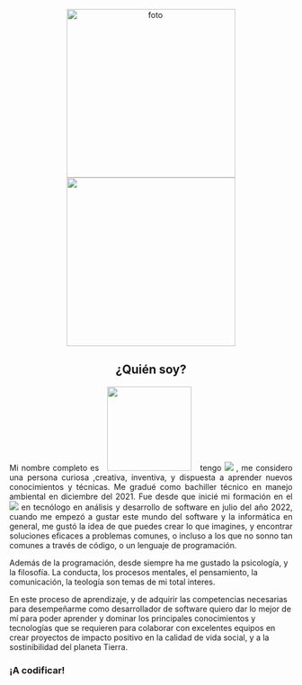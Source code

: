 <p align="center">
  <img src="https://scontent.fbog4-2.fna.fbcdn.net/v/t39.30808-6/316425298_884882419373098_2897526961693276716_n.jpg?_nc_cat=108&ccb=1-7&_nc_sid=9c7eae&_nc_ohc=S4aWjV1tlIgAX8gv5uF&_nc_ht=scontent.fbog4-2.fna&oh=00_AfDQW0jWDZ4zjvunAA4_YychJmmG5E9PKDXWStXgwfXeYg&oe=65B71E62" alt="foto" width="300px"/><br><img src="https://img.shields.io/badge/Hola,%20mi%20nombre%20es%20Yamid-000000? alt="Imagen 3" width= 300px; style="display: inline-block; margin: 0 10px;" />
</p>
<h2 align="center">¿Quién soy?</h2>
<p align="justify">Mi nombre completo es <img src="https://img.shields.io/badge/Yamid%20Horacio%20Rodriguez-00690F? alt="Imagen 3" width= 150px; style="display: inline-block; margin: 0 10px;" /> tengo <img src="https://img.shields.io/badge/21%20años-00690F? alt='Imagen 3' width= 100px; style="display: inline-block; margin: 0 10px;" /> , me considero una persona curiosa ,creativa, inventiva, y dispuesta a aprender nuevos conocimientos y técnicas. Me gradué como bachiller técnico en manejo ambiental en diciembre del 2021. Fue desde que inicié mi formación en el <img src="https://img.shields.io/badge/SENA-00690F? alt='Imagen 3' width= 100px; style="display: inline-block; margin: 0 10px;" /> en tecnólogo en análisis y desarrollo de software en julio del año 2022, cuando me empezó a gustar este mundo del software y la informática en general, me gustó la idea de que puedes crear lo que imagines, y encontrar soluciones eficaces a problemas comunes, o incluso a los que no sonno tan comunes a través de código, o un lenguaje de programación. 
  
Además de la programación, desde siempre ha me gustado la psicología, y la filosofía. La conducta, los procesos mentales, el pensamiento, la comunicación, la teología son temas de mi total interes.

En este proceso de aprendizaje, y de adquirir las competencias necesarias para desempeñarme como desarrollador de software quiero dar lo mejor de mí para poder aprender y dominar los principales conocimientos y tecnologías que se requieren para colaborar con excelentes equipos en crear proyectos de impacto positivo en la calidad de vida social, y a la sostinibilidad del planeta Tierra.</p>

<h3>¡A codificar!</h3>

